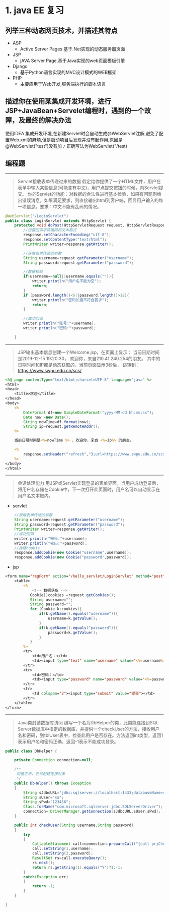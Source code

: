# 1. java EE 复习

## 列举三种动态网页技术，并描述其特点
* ASP
  * Active Server Pages 基于.Net实现的动态服务器页面
* JSP
  * jAVA Server Page,基于Java实现的web页面模板引擎
* Django
  * 基于Python语言实现的MVC设计模式的WEB框架
* PHP 
  * 主要应用于Web开发,服务端执行的脚本语言

## 描述你在使用某集成开发环境，进行JSP+JavaBean+Servelet编程时，遇到的一个故障，及最终的解决办法
使用IDEA 集成开发环境,在新建Servlet时会自动生成@WebServlet注解,避免了配置Web.xml的麻烦,但是启动项目后发现并没有起作用,原因是 @WebServlet("test")没有加 <code>/</code> 正确写法为WebServlet("/test)

## 编程题
---
>Servlet接收表单传递过来的数据
假定给你提供了一个HTML文件，用户在表单中输入某些信息(可能含有中文)，用户点提交按钮的时候，向Servlet提交。
你的Servlet的功能：对数据的合法性进行基本检验，如果有问题则给出错误消息。如果满足要求，则直接输出html到客户端，回显用户输入的每一项信息。要求：中文不能有乱码的情况。

```java
@WebServlet("/LoginServlet")
public class LoginServlet extends HttpServlet {
    protected void doPost(HttpServletRequest request, HttpServletResponse response) throws ServletException, IOException {
        //设置回调字符编码和文本格式
        response.setCharacterEncoding("utf-8");
        response.setContentType("text/html");
        PrintWriter writer=response.getWriter();

        //获取表单传递的参数
        String username=request.getParameter("username");
        String password=request.getParameter("password");

        //数据校验
        if(username==null||username.equals("")){
            writer.println("用户名不能为空");
            return;
        }
        if (password.length()<6||password.length()>12){
            writer.println("密码长度不符合要求");
            return;
        }
        
        //成功回调
        writer.println("账号:"+username);
        writer.println("密码:"+password);

    }
```

---
>JSP输出基本信息创建一个Welcome.jsp，在页面上显示：
当前日期时间是2019-12-15 19:20:30，
欢迎你，来自210.41.240.254的朋友。
其中的日期时间和IP都是动态获取的，当前页面显示3秒后，
跳转到：https://www.swpu.edu.cn/scs/


```jsp
<%@ page contentType="text/html;charset=UTF-8" language="java" %>
<html>
<head>
    <title>欢迎</title>
</head>
<body>
    <%
        DateFormat df=new SimpleDateFormat("yyyy-MM-dd hh:mm:ss");
        Date now =new Date();
        String nowTime=df.format(now);
        String ip=request.getRemoteAddr();
    %>

    当前日期时间是<%=nowTime %> ，欢迎你，来自 <%=ip%> 的朋友。

    <%
        response.setHeader("refresh","3;url=https://www.swpu.edu.cn/scs/");
    %>
</body>
</html>
```

---
>会话处理能力
用JSP或Servlet实现登录的表单界面。当用户成功登录后，将用户名存储在Cookie中，下一次打开此页面时，用户名可以自动显示在用户名文本框内。

* servlet
```java
    //获取表单传递的参数
    String username=request.getParameter("username");
    String password=request.getParameter("password");
    PrintWriter writer=response.getWriter();
    //成功回调
    writer.println("账号:"+username);
    writer.println("密码:"+password);
    //存储cookie
    response.addCookie(new Cookie("username",username));
    response.addCookie(new Cookie("password",password));
```

* jsp
```jsp
<form name="regForm" action="/hello_servlet/LoginServlet" method="post">
    <table>
        <%
            <!-- 数据获取 -->
           Cookie[]cookies =request.getCookies();
           String username="";
           String password="";
           for (Cookie k:cookies){
               if(k.getName().equals("username")){
                   username=k.getValue();
               }
               if(k.getName().equals("password")){
                   password=k.getValue();
               }
           }
        %>
        <tr>
            <td>用户名：</td>
            <td><input type="text" name="username" value="<%=username%>"></td>
        </tr>
        <tr>
            <td>密码：</td>
            <td><input type="password" name="password" value="<%=password%>"></td>
        </tr>
        <tr>
            <td colspan="2"><input type="submit" value="提交"></td>
        </tr>
    </table>
</form>
```

---
>Java类封装数据库访问
编写一个名为DbHelper的类，此类能连接到SQL Server数据库中指定的数据库，并提供一个checkUser的方法，接收用户名和密码，到tblUser表中，检查此用户是否存在。方法返回int类型，返回1表示用户名和密码正确，返回-1表示不能成功登录。

```java
public class DbHelper {

    private Connection connection=null;

    /**
     构造方法，尝试创建连接对象
     */
    public DbHelper() throws Exception
    {
        String sJdbcURL="jdbc:sqlserver://localhost:1433;databaseName=sugar";
        String sUser="sa";
        String sPwd="123456";
        Class.forName("com.microsoft.sqlserver.jdbc.SQLServerDriver");
        connection= DriverManager.getConnection(sJdbcURL,sUser,sPwd);
    }

    public int checkUser(String username,String password)
    {
        try
        {
            CallableStatement call=connection.prepareCall("{call prjCheckUser(?,?)}");
            call.setString(1,username);
            call.setString(2,password);
            ResultSet rs=call.executeQuery();
            rs.next();
            return rs.getString(1).equals("Y")?1:-1;
        }
        catch(Exception err)
        {
            return -1;
        }
    }

}
```